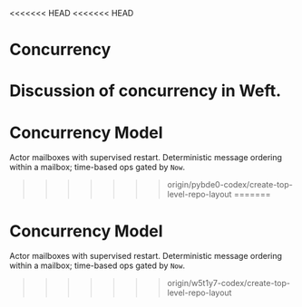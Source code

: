 <<<<<<< HEAD
<<<<<<< HEAD
# Concurrency

Discussion of concurrency in Weft.
=======
# Concurrency Model
Actor mailboxes with supervised restart. Deterministic message ordering within a mailbox; time-based ops gated by `Now`.
>>>>>>> origin/pybde0-codex/create-top-level-repo-layout
=======
# Concurrency Model
Actor mailboxes with supervised restart. Deterministic message ordering within a mailbox; time-based ops gated by `Now`.
>>>>>>> origin/w5t1y7-codex/create-top-level-repo-layout
